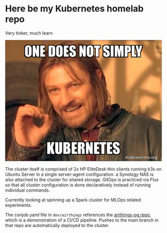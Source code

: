 # Here be my Kubernetes homelab repo
Very tinker, much learn

![K8s Meme](welcome.png)

The cluster itself is comprised of 2x HP EliteDesk thin clients running k3s on Ubuntu Server in a single server-agent configuration. a Synology NAS is also attached to the cluster for shared storage. GitOps is practiced via Flux so that all cluster configuration is done declaratively instead of running individual commands.  

Currently looking at spinning up a Spark cluster for MLOps related experiments.

The conjob.yaml file in `dev/airthings` references the [airthings-pg repo](https://github.com/rhprasad0/airthings-pg), which is a demonstration of a CI/CD pipeline. Pushes to the main branch in that repo are automatically deployed to the cluster.